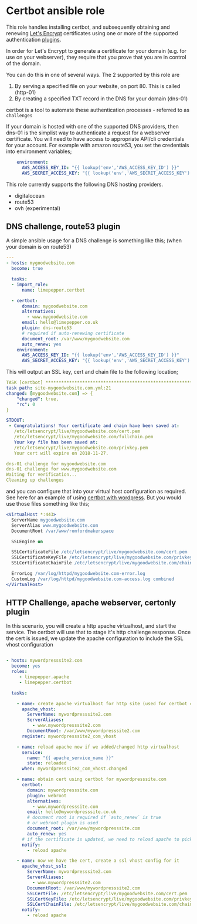 
Certbot ansible role
=========

This role handles installing certbot, and subsequently obtaining and renewing
[Let's Encrypt](https://letsencrypt.org/) certificates using one or more of the
supported authentication [plugins](https://certbot.eff.org/docs/using.html#getting-certificates-and-choosing-plugins).

In order for Let's Encrypt to generate a certificate for your domain (e.g. for
use on your webserver), they require that you prove that you are in control of the domain.

You can do this in one of several ways. The 2 supported by this role are

1. By serving a specified file on your website, on port 80. This is called (http-01)
2. By creating a specified TXT record in the DNS for your domain (dns-01)

certbot is a tool to automate these authentication processes - referred to as
`challenges`

If your domain is hosted with one of the supported DNS providers, then dns-01 is the
simplist way to authenticate a request for a webserver certificate. You will need
to have access to appropriate API/cli credentials for your account. For example with
amazon route53, you set the credentials into environment variables;

~~~ yaml
    environment:
      AWS_ACCESS_KEY_ID: "{{ lookup('env','AWS_ACCESS_KEY_ID') }}"
      AWS_SECRET_ACCESS_KEY: "{{ lookup('env','AWS_SECRET_ACCESS_KEY') }}"
~~~



This role currently supports the following DNS hosting providers.

- digitalocean
- route53
- ovh (experimental)

## DNS challenge, route53 plugin

A simple ansible usage for a DNS challenge is something like this; (when your
domain is on route53)

~~~yaml
---
- hosts: mygoodwebsite.com
  become: true

  tasks:
  - import_role:
      name: limepepper.certbot

  - certbot:
      domain: mygoodwebsite.com
      alternatives:
        - www.mygoodwebsite.com
      email: hello@limepepper.co.uk
      plugin: dns-route53
      # required if auto-renewing certificate
      document_root: /var/www/mygoodwebsite.com
      auto_renew: yes
    environment:
      AWS_ACCESS_KEY_ID: "{{ lookup('env','AWS_ACCESS_KEY_ID') }}"
      AWS_SECRET_ACCESS_KEY: "{{ lookup('env','AWS_SECRET_ACCESS_KEY') }}"
~~~

This will output an SSL key, cert and chain file to the following location;

~~~ yml
TASK [certbot] ********************************************************************************************************
task path: site-mygoodwebsite.com.yml:21
changed: [mygoodwebsite.com] => {
    "changed": true,
    "rc": 0
}

STDOUT:
 - Congratulations! Your certificate and chain have been saved at:
   /etc/letsencrypt/live/mygoodwebsite.com/cert.pem
   /etc/letsencrypt/live/mygoodwebsite.com/fullchain.pem
   Your key file has been saved at:
   /etc/letsencrypt/live/mygoodwebsite.com/privkey.pem
   Your cert will expire on 2018-11-27.

dns-01 challenge for mygoodwebsite.com
dns-01 challenge for www.mygoodwebsite.com
Waiting for verification...
Cleaning up challenges

~~~

and you can configure that into your virtual host configuration as required. See
here for an example of using [certbot with wordpress](). But you would use those
files something like this;

``` apache
<VirtualHost *:443>
  ServerName mygoodwebsite.com
  ServerAlias www.mygoodwebsite.com
  DocumentRoot /var/www/romfordmakerspace

  SSLEngine on

  SSLCertificateFile /etc/letsencrypt/live/mygoodwebsite.com/cert.pem
  SSLCertificateKeyFile /etc/letsencrypt/live/mygoodwebsite.com/privkey.pem
  SSLCertificateChainFile /etc/letsencrypt/live/mygoodwebsite.com/chain.pem

  ErrorLog /var/log/httpd/mygoodwebsite.com-error.log
  CustomLog /var/log/httpd/mygoodwebsite.com-access.log combined
</VirtualHost>


```



## HTTP Challenge, apache webserver, certonly plugin

In this scenario, you will create a http apache virtualhost, and start the
service. The certbot will use that to stage it's http challenge response.
 Once the cert is issued, we update the apache configuration to include the SSL vhost configuration

~~~yaml

- hosts: mywordpresssite2.com
  become: yes
  roles:
     - limepepper.apache
     - limepepper.certbot

  tasks:

    - name: create apache virtualhost for http site (used for certbot challenge)
      apache_vhost:
        ServerName: mywordpresssite2.com
        ServerAliases:
          - www.mywordpresssite2.com
        DocumentRoot: /var/www/mywordpresssite2.com
      register: mywordpresssite2_com_vhost

    - name: reload apache now if we added/changed http virtualhost
      service:
        name: "{{ apache_service_name }}"
        state: reloaded
      when: mywordpresssite2_com_vhost.changed

    - name: obtain cert using certbot for mywordpresssite.com
      certbot:
        domain: mywordpresssite.com
        plugin: webroot
        alternatives:
          - www.mywordpresssite.com
        email: hello@mywordpresssite.co.uk
        # document root is required if `auto_renew` is true
        # or webroot plugin is used
        document_root: /var/www/mywordpresssite.com
        auto_renew: yes
      # if the certificate is updated, we need to reload apache to pick it up
      notify:
        - reload apache

    - name: now we have the cert, create a ssl vhost config for it
      apache_vhost_ssl:
        ServerName: mywordpresssite2.com
        ServerAliases:
          - www.mywordpresssite2.com
        DocumentRoot: /var/www/mywordpresssite2.com
        SSLCertFile: /etc/letsencrypt/live/mygoodwebsite.com/cert.pem
        SSLCertKeyFile: /etc/letsencrypt/live/mygoodwebsite.com/privkey.pem
        SSLCertChainFile: /etc/letsencrypt/live/mygoodwebsite.com/chain.pem
      notify:
        - reload apache

~~~


